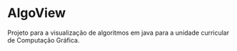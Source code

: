 # AlgoView

Projeto para a visualização de algoritmos em java para a unidade curricular de Computação Gráfica.
